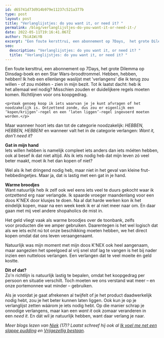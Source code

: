 ```yaml
---
id: d65741d73d914b979e11237c521a377b
type: post
layout: post
title: "Verlanglijstjes: do you want it, or need it? "
permalink: /blog/verlanglijstjes-do-you-want-it-or-need-it-/
date: 2022-05-11T19:16:41.067Z
author: 7biA1WiYB
excerpt: "Een foute kersttrui, een abonnement op 7Days,  het grote Dilemma op Dinsdag-boek en een Star Wars-broodtrommel. Hebben, hebben, hebben! Ik heb een ellenlange waslijst met 'verlangens' die ik terug zou willen - of zou móéten - zien in mijn bezit. Tot ik laatst dacht: heb ik het allemaal wel nodig? Misschien zouden er duidelijkere regels moeten komen. Richtlijnen voor ons koopgedrag.  "
seo:
  description: "Verlanglijstjes: do you want it, or need it? "
  title: "Verlanglijstjes: do you want it, or need it? "
---
```

Een foute kersttrui, een abonnement op 7Days,  het grote Dilemma op Dinsdag-boek en een Star Wars-broodtrommel. Hebben, hebben, hebben! Ik heb een ellenlange waslijst met 'verlangens' die ik terug zou willen - of zou móéten - zien in mijn bezit. Tot ik laatst dacht: heb ik het allemaal wel nodig? Misschien zouden er duidelijkere regels moeten komen. Richtlijnen voor ons koopgedrag.  

    <p>Vaak genoeg koop ik iets waarvan je je kunt afvragen of het noodzakelijk is. Ontzettend zonde, dus zou er eigenlijk een ‘kopen/krijgen’-regel en een ‘laten liggen’-regel ingevoerd moeten worden.</p>
<p>Maar wanneer hoort iets dan tot de categorie noodzakelijk: <em>HEBBEN, HEBBEN, HEBBEN!</em> en wanneer valt het in de categorie verlangen: <em>Want it, don’t need it</em>?</p>
<p><b>Gat in mijn hand</b><br>Iets willen hebben is namelijk compleet iets anders dan iets móéten hebben, ook al besef ik dat niet altijd. Als ik iets nodig heb dat mijn leven zó veel beter maakt, moet ik het dan kopen of niet?</p>
<p>Wel als ik het dringend nodig heb, maar niet in het geval van kleine frut-hebbedingetjes. Maar ja, dat is lastig met een gat in je hand.</p>
<p><b>Warme broodjes</b><br>Want natuurlijk heb ik zelf ook wel eens iets veel te duurs gekocht waar ik ontzettend erg naar verlangde. Ik spaarde vroeger maandenlang voor een doos K'NEX door klusjes te doen. Na al dat harde werken kon ik het eindelijk kopen, maar na een week keek ik er al niet meer naar om. En daar gaan met mij veel andere shopaholics de mist in.</p>
<p>Het geld vliegt vaak als warme broodjes over de toonbank, zelfs voor producten die we amper gebruiken. Daarentegen is het wel logisch dat als we iets echt nú tot onze beschikking moeten hebben, we het direct kopen omdat dat ons leven veraangenaamt.</p>
<p>Natuurlijk was mijn moment met mijn doos K'NEX ook heel aangenaam, maar aangezien het speelgoed al vrij snel stof lag te vangen is het bij nader inzien een nutteloos verlangen. Een verlangen dat te veel moeite én geld kostte.</p>
<p><strong>Dit of dat?</strong><br>Zo'n richtlijn is natuurlijk lastig te bepalen, omdat het koopgedrag per persoon en situatie verschilt. Toch moeten we ons verstand wat meer – en onze portemonnee wat minder – gebruiken. </p>
<p>Als je voordat je gaat afrekenen al twijfelt of je het product daadwerkelijk nodig hebt, zou je het beter kunnen laten liggen. Ook kun je op je verlanglijst zetten wáárom je iets nodig hebt. Op die manier schrap je onnodige verlangens, maar kan een <em>want it</em> ook zomaar veranderen in een <em>need it</em>. En dát wil je natuurlijk hebben, want daar verlang je naar.</p>
<p><em>Meer blogs lezen van <a href="https://original.sevendays.nl/users/niek-de-bruijn">Niek</a> (17)? Laatst schreef hij ook al <a href="https://original.sevendays.nl/blog/ik-voel-me-net-een-slappe-pudding">Ik voel me net een slappe pudding</a> en <a href="https://original.sevendays.nl/blog/vrijgezellig-bestaan">Vrijgezellig bestaan</a>.</em></p>  
